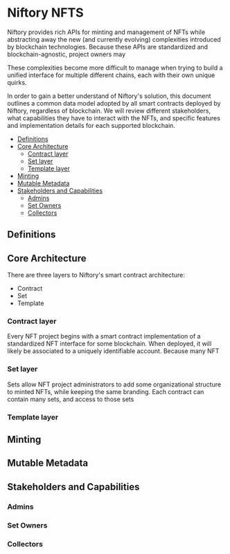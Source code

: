 # Niftory NFTS

Niftory provides rich APIs for minting and management of NFTs while abstracting away the new (and currently evolving) complexities introduced by blockchain technologies. Because these APIs are standardized and blockchain-agnostic, project owners may 

These complexities become more difficult to manage when trying to build a unified interface for multiple different chains, each with their own unique quirks. 

In order to gain a better understand of Niftory's solution, this document outlines a common data model adopted by all smart contracts deployed by Niftory, regardless of blockchain. We will review different stakeholders, what capabilities they have to interact with the NFTs, and specific features and implementation details for each supported blockchain.

- [Definitions](#definitions)
- [Core Architecture](#core-architecture)
  - [Contract layer](#contract-layer)
  - [Set layer](#set-layer)
  - [Template layer](#template-layer)
- [Minting](#minting)
- [Mutable Metadata](#mutable-metadata)
- [Stakeholders and Capabilities](#stakeholders-and-capabilities)
  - [Admins](#admins)
  - [Set Owners](#set-owners)
  - [Collectors](#collectors)

## Definitions



## Core Architecture

There are three layers to Niftory's smart contract architecture:
* Contract
* Set
* Template

### Contract layer

Every NFT project begins with a smart contract implementation of a standardized NFT interface for some blockchain. When deployed, it will likely be associated to a uniquely identifiable account. Because many NFT 

### Set layer

Sets allow NFT project administrators to add some organizational structure to minted NFTs, while keeping the same branding. Each contract can contain many sets, and access to those sets 

### Template layer

## Minting

## Mutable Metadata

## Stakeholders and Capabilities

### Admins

### Set Owners

### Collectors 


